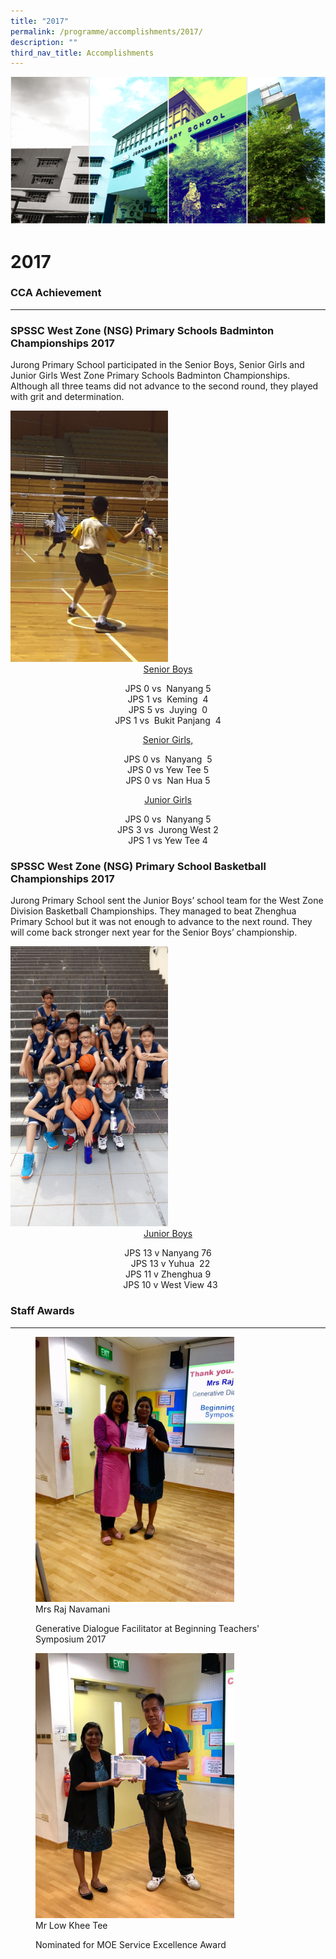 ```yaml
---
title: "2017"
permalink: /programme/accomplishments/2017/
description: ""
third_nav_title: Accomplishments
---
```




![](/images/Banner.png)

2017
====

### CCA Achievement
---------------

### SPSSC West Zone (NSG) Primary Schools Badminton Championships 2017

Jurong Primary School participated in the Senior Boys, Senior Girls and Junior Girls West Zone Primary Schools Badminton Championships. Although all three teams did not advance to the second round, they played with grit and determination.

<img src="/images/JPS%20badminton%20team%20in%20action.jpg" style="width:50%">



<center> <u>Senior Boys</u>

JPS 0 vs  Nanyang 5 <br>
JPS 1 vs  Keming  4 <br>
JPS 5 vs  Juying  0 <br>
JPS 1 vs  Bukit Panjang  4

<u>Senior Girls,</u>

JPS 0 vs  Nanyang  5 <br>
JPS 0 vs Yew Tee 5 <br>
JPS 0 vs  Nan Hua 5

<u>Junior Girls</u>

JPS 0 vs  Nanyang 5 <br>
JPS 3 vs  Jurong West 2 <br>
JPS 1 vs Yew Tee 4 </center>

### SPSSC West Zone (NSG) Primary School Basketball Championships 2017


  

Jurong Primary School sent the Junior Boys’ school team for the West Zone Division Basketball Championships. They managed to beat Zhenghua Primary School but it was not enough to advance to the next round. They will come back stronger next year for the Senior Boys’ championship.

<img src="/images/Basketball.jpg" style="width:50%">

<center> <u>Junior Boys</u>

  

JPS 13 v Nanyang 76 <br>  
JPS 13 v Yuhua  22 <br>
JPS 11 v Zhenghua 9 <br> 
JPS 10 v West View 43 </center>

### Staff Awards
------------

<figure><img src="/images/Mrs%20Raj.jpg" style="width:75%"><figcaption>Mrs Raj Navamani

Generative Dialogue Facilitator at Beginning Teachers' Symposium 2017</figcaption></figure>


<figure><img src="/images/Low%20Khee.jpg" style="width:75%"><figcaption> Mr Low Khee Tee

Nominated for MOE Service Excellence Award</figcaption></figure>